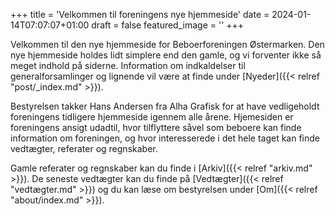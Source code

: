 +++
title = 'Velkommen til foreningens nye hjemmeside'
date = 2024-01-14T07:07:07+01:00
draft = false
featured_image = ''
+++

Velkommen til den nye hjemmeside for Beboerforeningen Østermarken. Den nye hjemmeside holdes lidt simplere end den gamle, og vi forventer ikke så meget indhold på siderne. Information om indkaldelser til generalforsamlinger og lignende vil være at finde under [Nyeder]({{< relref "post/_index.md" >}}).

Bestyrelsen takker Hans Andersen fra Alha Grafisk for at have vedligeholdt foreningens tidligere hjemmeside igennem alle årene. Hjemesiden er foreningens ansigt udadtil, hvor tilflyttere såvel som beboere kan finde information om foreningen, og hvor interesserede i det hele taget kan finde vedtægter, referater og regnskaber.

Gamle referater og regnskaber kan du finde i [Arkiv]({{< relref "arkiv.md" >}}). De seneste vedtægter kan du finde på [Vedtægter]({{< relref "vedtægter.md" >}}) og du kan læse om bestyrelsen under [Om]({{< relref "about/index.md" >}}).
